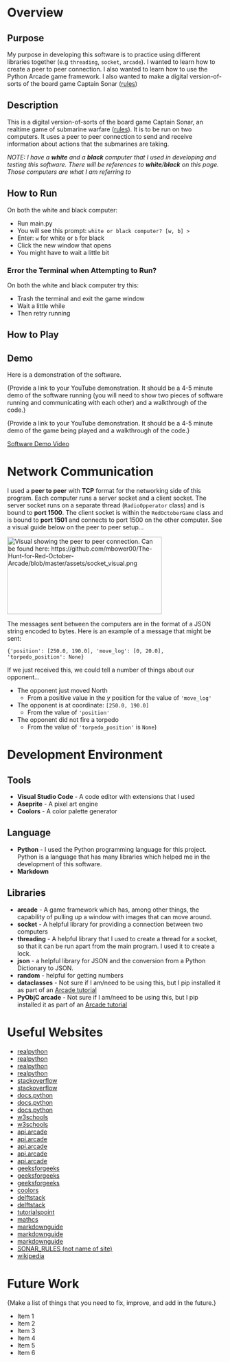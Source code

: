 # Overview

## Purpose

My purpose in developing this software is to practice using different libraries together (e.g `threading`, `socket`, `arcade`). I wanted to learn how to create a peer to peer connection. I also wanted to learn how to use the Python Arcade game framework. I also wanted to make a digital version-of-sorts of the board game Captain Sonar ([rules](https://www.matagot.com/IMG/pdf/SONAR_RULES_EN_lr.pdf))

## Description

This is a digital version-of-sorts of the board game Captain Sonar, an realtime game of submarine warfare ([rules](https://www.matagot.com/IMG/pdf/SONAR_RULES_EN_lr.pdf)). It is to be run on two computers. It uses a peer to peer connection to send and receive information about actions that the submarines are taking. 

*NOTE: I have a **white** and a **black** computer that I used in developing and testing this software. There will be references to **white**/**black** on this page. Those computers are what I am referring to*

## How to Run

On both the white and black computer:

* Run main.py
* You will see this prompt: `white or black computer? [w, b] > `
* Enter: `w` for white or `b` for black
* Click the new window that opens
* You might have to wait a little bit

### Error the Terminal when Attempting to Run?

On both the white and black computer try this:

* Trash the terminal and exit the game window
* Wait a little while
* Then retry running

## How to Play

<how to play here>

## Demo

Here is a demonstration of the software.

{Provide a link to your YouTube demonstration.  It should be a 4-5 minute demo of the software running (you will need to show two pieces of software running and communicating with each other) and a walkthrough of the code.}

{Provide a link to your YouTube demonstration.  It should be a 4-5 minute demo of the game being played and a walkthrough of the code.}

[Software Demo Video](http://youtube.link.goes.here)

# Network Communication

I used a **peer to peer** with **TCP** format for the networking side of this program. Each computer runs a server socket and a client socket. The server socket runs on a separate thread (`RadioOpperator` class) and is bound to **port 1500**. The client socket is within the `RedOctoberGame` class and is bound to **port 1501** and connects to port 1500 on the other computer. See a visual guide below on the peer to peer setup...

<img src="https://github.com/mbower00/The-Hunt-for-Red-October-Arcade/blob/master/assets/socket_visual.png" width="360" height="180" alt="Visual showing the peer to peer connection. Can be found here: https://github.com/mbower00/The-Hunt-for-Red-October-Arcade/blob/master/assets/socket_visual.png">

The messages sent between the computers are in the format of a JSON string encoded to bytes. Here is an example of a message that might be sent:

`{'position': [250.0, 190.0], 'move_log': [0, 20.0], 'torpedo_position': None}`

If we just received this, we could tell a number of things about our opponent...
* The opponent just moved North
    * From a positive value in the *y* position for the value of `'move_log'`
* The opponent is at coordinate: `[250.0, 190.0]`
    * From the value of `'position'` 
* The opponent did not fire a torpedo
    * From the value of `'torpedo_position'` is `None`)

# Development Environment

## Tools

* **Visual Studio Code** - A code editor with extensions that I used
* **Aseprite** - A pixel art engine
* **Coolors** - A color palette generator 

## Language 

* **Python** - I used the Python programming language for this project. Python is a language that has many libraries which helped me in the development of this software.
* **Markdown** 

## Libraries

* **arcade** - A game framework which has, among other things, the capability of pulling up a window with images that can move around.
* **socket** - A helpful library for providing a connection between two computers
* **threading** - A helpful library that I used to create a thread for a socket, so that it can be run apart from the main program. I used it to create a lock. 
* **json** - a helpful library for JSON and the conversion from a Python Dictionary to JSON.
* **random** - helpful for getting numbers
* **dataclasses** - Not sure if I am/need to be using this, but I pip installed it as part of an [Arcade tutorial](https://realpython.com/arcade-python-game-framework/)
* **PyObjC arcade** - Not sure if I am/need to be using this, but I pip installed it as part of an [Arcade tutorial](https://realpython.com/arcade-python-game-framework/)

# Useful Websites

* [realpython](https://realpython.com/python-sockets/)
* [realpython](https://realpython.com/arcade-python-game-framework/)
* [realpython](https://realpython.com/instance-class-and-static-methods-demystified/)
* [realpython](https://realpython.com/platformer-python-arcade/)
* [stackoverflow](https://stackoverflow.com/questions/23267305/python-sockets-peer-to-peer)
* [stackoverflow](https://stackoverflow.com/questions/10672419/class-constants-in-python)
* [docs.python](https://docs.python.org/3/reference/compound_stmts.html#with)
* [docs.python](https://docs.python.org/3.6/library/socket.html)
* [docs.python](https://docs.python.org/3/library/json.html)
* [w3schools](https://www.w3schools.com/python/python_inheritance.asp)
* [w3schools](https://www.w3schools.com/python/python_classes.asp)
* [api.arcade](https://api.arcade.academy/en/latest/)
* [api.arcade](https://api.arcade.academy/en/latest/examples/sprite_move_keyboard.html?highlight=input%20key)
* [api.arcade](https://api.arcade.academy/en/stable/api/drawing_utilities.html)
* [api.arcade](https://api.arcade.academy/en/latest/api/physics_engines.html)
* [api.arcade](https://api.arcade.academy/en/stable/_modules/arcade/drawing_support.html#color_from_hex_string)
* [geeksforgeeks](https://www.geeksforgeeks.org/python-strings-decode-method/)
* [geeksforgeeks](https://www.geeksforgeeks.org/python-interconversion-between-dictionary-and-bytes/)
* [geeksforgeeks](https://www.geeksforgeeks.org/difference-between-__sizeof__-and-getsizeof-method-python/)
* [coolors](https://coolors.co/143b49-9e342b-e79805-e5dada-02040f)
* [delftstack](https://www.delftstack.com/howto/python/python-b-in-front-of-string/)
* [delftstack](https://www.delftstack.com/howto/python/static-class-python/)
* [tutorialspoint](https://www.tutorialspoint.com/Peer-to-Peer-Computing)
* [mathcs](https://www.mathcs.emory.edu/~valerie/courses/fall10/155/resources/op_precedence.html)
* [markdownguide](https://www.markdownguide.org/cheat-sheet/)
* [markdownguide](https://www.markdownguide.org/basic-syntax/#images-1)
* [markdownguide](https://www.markdownguide.org/hacks/#image-size)
* [SONAR_RULES (not name of site)](https://www.matagot.com/IMG/pdf/SONAR_RULES_EN_lr.pdf)
* [wikipedia](https://en.wikipedia.org/wiki/Torpedo#/media/File:Mark_8_torpedo_in_Germanton_Park.jpg)

# Future Work

{Make a list of things that you need to fix, improve, and add in the future.}
* Item 1
* Item 2
* Item 3
* Item 4
* Item 5
* Item 6
